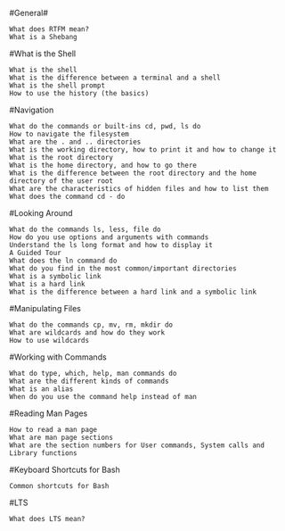 #General#

    What does RTFM mean?
    What is a Shebang

#What is the Shell

    What is the shell
    What is the difference between a terminal and a shell
    What is the shell prompt
    How to use the history (the basics)

#Navigation

    What do the commands or built-ins cd, pwd, ls do
    How to navigate the filesystem
    What are the . and .. directories
    What is the working directory, how to print it and how to change it
    What is the root directory
    What is the home directory, and how to go there
    What is the difference between the root directory and the home directory of the user root
    What are the characteristics of hidden files and how to list them
    What does the command cd - do

#Looking Around

    What do the commands ls, less, file do
    How do you use options and arguments with commands
    Understand the ls long format and how to display it
    A Guided Tour
    What does the ln command do
    What do you find in the most common/important directories
    What is a symbolic link
    What is a hard link
    What is the difference between a hard link and a symbolic link

#Manipulating Files

    What do the commands cp, mv, rm, mkdir do
    What are wildcards and how do they work
    How to use wildcards

#Working with Commands

    What do type, which, help, man commands do
    What are the different kinds of commands
    What is an alias
    When do you use the command help instead of man

#Reading Man Pages

    How to read a man page
    What are man page sections
    What are the section numbers for User commands, System calls and Library functions

#Keyboard Shortcuts for Bash

    Common shortcuts for Bash

#LTS

    What does LTS mean?

